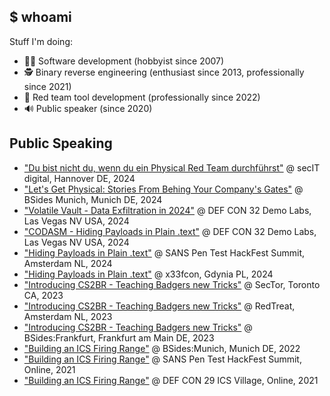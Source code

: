 ## $ whoami

Stuff I'm doing:

- 👨‍💻 Software development (hobbyist since 2007)
- 🕵️ Binary reverse engineering (enthusiast since 2013, professionally since 2021)
- 🔨 Red team tool development (professionally since 2022)
- 🔊 Public speaker (since 2020)

## Public Speaking

- ["Du bist nicht du, wenn du ein Physical Red Team durchführst"](https://secit-digital.de/programm) @ secIT digital, Hannover DE, 2024
- ["Let's Get Physical: Stories From Behing Your Company's Gates"](https://2024.bsidesmunich.org/talks/001-08_XFZLKA_lets-get-physical-stories-from-behind-your-companys-gate/) @ BSides Munich, Munich DE, 2024
- ["Volatile Vault - Data Exfiltration in 2024"](https://defcon.org/html/defcon-32/dc-32-demolabs.html#54170) @ DEF CON 32 Demo Labs, Las Vegas NV USA, 2024
- ["CODASM - Hiding Payloads in Plain .text"](https://defcon.org/html/defcon-32/dc-32-demolabs.html#54189) @ DEF CON 32 Demo Labs, Las Vegas NV USA, 2024 
- ["Hiding Payloads in Plain .text"](https://www.sans.org/cyber-security-training-events/pen-test-hackfest-europe-amsterdam-2024/) @ SANS Pen Test HackFest Summit, Amsterdam NL, 2024
- ["Hiding Payloads in Plain .text"](https://www.x33fcon.com/#!s/MoritzLaurinThomas.md) @ x33fcon, Gdynia PL, 2024
- ["Introducing CS2BR - Teaching Badgers new Tricks"](http://2023.video.sector.ca/video/883360858) @ SecTor, Toronto CA, 2023
- ["Introducing CS2BR - Teaching Badgers new Tricks"](https://x.com/hashtag/redtreat23) @ RedTreat, Amsterdam NL, 2023
- ["Introducing CS2BR - Teaching Badgers new Tricks"](https://bsidesfrankfurt.org/2023/2023/schedule/schedule.html) @ BSides:Frankfurt, Frankfurt am Main DE, 2023
- ["Building an ICS Firing Range"](https://www.youtube.com/watch?v=ob1QTs1e-x0) @ BSides:Munich, Munich DE, 2022
- ["Building an ICS Firing Range"](https://www.youtube.com/watch?v=_mA0NYzir4A) @ SANS Pen Test HackFest Summit, Online, 2021
- ["Building an ICS Firing Range"](https://www.youtube.com/watch?v=3C2iRzecnWI) @ DEF CON 29 ICS Village, Online, 2021
